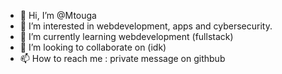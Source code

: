 - 👋 Hi, I’m @Mtouga
- 👀 I’m interested in webdevelopment, apps and cybersecurity.
- 🌱 I’m currently learning webdevelopment (fullstack)
- 💞️ I’m looking to collaborate on (idk)
- 📫 How to reach me : private message on githbub

<!---
Mtouga/Mtouga is a ✨ special ✨ repository because its `README.md` (this file) appears on your GitHub profile.
You can click the Preview link to take a look at your changes.
--->
